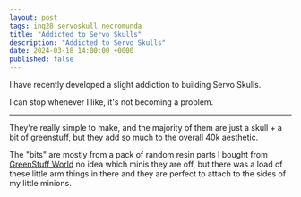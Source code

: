 ```yaml
---
layout: post
tags: inq28 servoskull necromunda
title: "Addicted to Servo Skulls"
description: "Addicted to Servo Skulls"
date: 2024-03-18 14:00:00 +0000
published: false
---
```


I have recently developed a slight addiction to building Servo Skulls.

I can stop whenever I like, it's not becoming a problem.

---

They're really simple to make, and the majority of them are just a skull + a bit of greenstuff, but they add so much to the overall 40k aesthetic.

The "bits" are mostly from a pack of random resin parts I bought from [GreenStuff World](https://www.greenstuffworld.com/en/) no idea which minis they are off, but there was a load of these little arm things in there and they are perfect to attach to the sides of my little minions.

